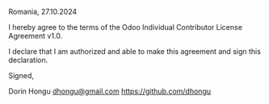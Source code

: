 Romania, 27.10.2024

I hereby agree to the terms of the Odoo Individual Contributor License
Agreement v1.0.

I declare that I am authorized and able to make this agreement and sign this
declaration.

Signed,

Dorin Hongu dhongu@gmail.com https://github.com/dhongu
